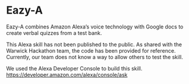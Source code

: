 # Eazy-A
Eazy-A combines Amazon Alexa’s voice technology with Google docs to create verbal quizzes from a test bank.

This Alexa skill has not been published to the public. 
As shared with the Warwick Hackathon team, the code has been provided for reference.
Currently, our team does not know a way to allow others to test the skill.

We used the Alexa Developer Console to build this skill.
https://developer.amazon.com/alexa/console/ask
